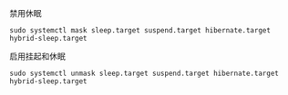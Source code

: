 禁用休眠

```shell
sudo systemctl mask sleep.target suspend.target hibernate.target hybrid-sleep.target
```

启用挂起和休眠

```shell
sudo systemctl unmask sleep.target suspend.target hibernate.target hybrid-sleep.target
```

